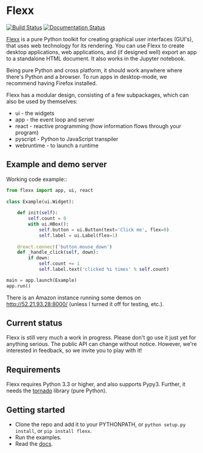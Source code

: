 Flexx
=====

[![Build Status](https://travis-ci.org/zoofIO/flexx.svg)](https://travis-ci.org/zoofIO/flexx)
[![Documentation Status](https://readthedocs.org/projects/flexx/badge/?version=latest)](https://flexx.readthedocs.org)

[Flexx](https://flexx.readthedocs.org) is a pure Python toolkit for creating
graphical user interfaces (GUI's), that uses web technology for its
rendering. You can use Flexx to create desktop applications, web
applications, and (if designed well) export an app to a standalone HTML
document. It also works in the Jupyter notebook.

Being pure Python and cross platform, it should work anywhere where
there's Python and a browser. To run apps in desktop-mode, we recommend having Firefox
installed.

Flexx has a modular design, consisting of a few subpackages, which can
also be used by themselves:

* ui - the widgets
* app - the event loop and server
* react - reactive programming (how information flows through your program)
* pyscript - Python to JavaScript transpiler
* webruntime - to launch a runtime

Example and demo server
-----------------------

Working code example::

```python
from flexx import app, ui, react
    
class Example(ui.Widget):
    
    def init(self):
        self.count = 0
        with ui.HBox():
            self.button = ui.Button(text='Click me', flex=0)
            self.label = ui.Label(flex=1)
    
    @react.connect('button.mouse_down')
    def _handle_click(self, down):
        if down:
            self.count += 1
            self.label.text('clicked %i times' % self.count)

main = app.launch(Example)
app.run()
```

There is an Amazon instance running some demos on http://52.21.93.28:8000/ 
(unless I turned it off for testing, etc.).

Current status
--------------

Flexx is still very much a work in progress. Please don't go use it
just yet for anything serious. The public API can change without notice.
However, we're interested in feedback, so we invite you to play with
it!


Requirements
------------

Flexx requires Python 3.3 or higher, and also supports Pypy3. Further,
it needs the [tornado](http://www.tornadoweb.org) library (pure Python).


Getting started
---------------

* Clone the repo and add it to your PYTHONPATH, 
  or ``python setup.py install``, or ``pip install flexx``.
* Run the examples.
* Read the [docs](http://flexx.readthedocs.org).
